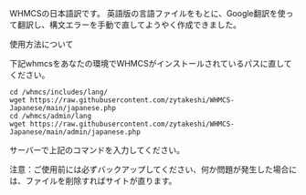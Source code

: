 WHMCSの日本語訳です。
英語版の言語ファイルをもとに、Google翻訳を使って翻訳し、構文エラーを手動で直してようやく作成できました。

使用方法について

下記whmcsをあなたの環境でWHMCSがインストールされているパスに直してください。

```
cd /whmcs/includes/lang/
wget https://raw.githubusercontent.com/zytakeshi/WHMCS-Japanese/main/japanese.php
cd /whmcs/admin/lang
wget https://raw.githubusercontent.com/zytakeshi/WHMCS-Japanese/main/admin/japanese.php
```
サーバーで上記のコマンドを入力してください。

注意：ご使用前には必ずバックアップしてください、何か問題が発生した場合には、ファイルを削除すればサイトが直ります。
